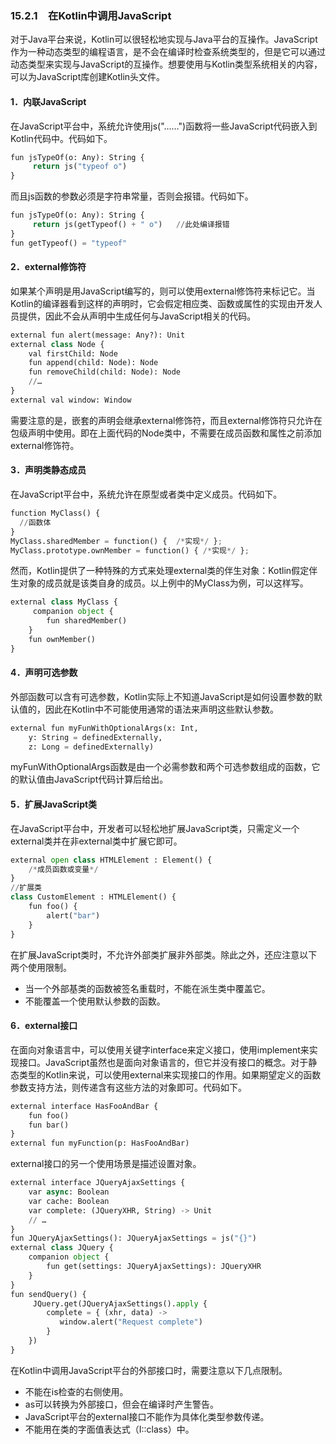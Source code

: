 ### 15.2.1　在Kotlin中调用JavaScript

对于Java平台来说，Kotlin可以很轻松地实现与Java平台的互操作。JavaScript作为一种动态类型的编程语言，是不会在编译时检查系统类型的，但是它可以通过动态类型来实现与JavaScript的互操作。想要使用与Kotlin类型系统相关的内容，可以为JavaScript库创建Kotlin头文件。

#### 1．内联JavaScript

在JavaScript平台中，系统允许使用js("……")函数将一些JavaScript代码嵌入到Kotlin代码中。代码如下。

```python
fun jsTypeOf(o: Any): String {
     return js("typeof o")
}
```

而且js函数的参数必须是字符串常量，否则会报错。代码如下。

```python
fun jsTypeOf(o: Any): String {
     return js(getTypeof() + " o")   //此处编译报错
}
fun getTypeof() = "typeof"
```

#### 2．external修饰符

如果某个声明是用JavaScript编写的，则可以使用external修饰符来标记它。当Kotlin的编译器看到这样的声明时，它会假定相应类、函数或属性的实现由开发人员提供，因此不会从声明中生成任何与JavaScript相关的代码。

```python
external fun alert(message: Any?): Unit
external class Node {
    val firstChild: Node
    fun append(child: Node): Node
    fun removeChild(child: Node): Node
    //…
}
external val window: Window
```

需要注意的是，嵌套的声明会继承external修饰符，而且external修饰符只允许在包级声明中使用。即在上面代码的Node类中，不需要在成员函数和属性之前添加external修饰符。

#### 3．声明类静态成员

在JavaScript平台中，系统允许在原型或者类中定义成员。代码如下。

```python
function MyClass() {
  //函数体
}
MyClass.sharedMember = function() {  /*实现*/ };
MyClass.prototype.ownMember = function() { /*实现*/ };
```

然而，Kotlin提供了一种特殊的方式来处理external类的伴生对象：Kotlin假定伴生对象的成员就是该类自身的成员。以上例中的MyClass为例，可以这样写。

```python
external class MyClass {
     companion object {
        fun sharedMember()
    }
    fun ownMember()
}
```

#### 4．声明可选参数

外部函数可以含有可选参数，Kotlin实际上不知道JavaScript是如何设置参数的默认值的，因此在Kotlin中不可能使用通常的语法来声明这些默认参数。

```python
external fun myFunWithOptionalArgs(x: Int,
    y: String = definedExternally,
    z: Long = definedExternally)
```

myFunWithOptionalArgs函数是由一个必需参数和两个可选参数组成的函数，它的默认值由JavaScript代码计算后给出。

#### 5．扩展JavaScript类

在JavaScript平台中，开发者可以轻松地扩展JavaScript类，只需定义一个external类并在非external类中扩展它即可。

```python
external open class HTMLElement : Element() {
    /*成员函数或变量*/
}
//扩展类
class CustomElement : HTMLElement() {
    fun foo() {
        alert("bar")
    }
}
```

在扩展JavaScript类时，不允许外部类扩展非外部类。除此之外，还应注意以下两个使用限制。

+ 当一个外部基类的函数被签名重载时，不能在派生类中覆盖它。
+ 不能覆盖一个使用默认参数的函数。

#### 6．external接口

在面向对象语言中，可以使用关键字interface来定义接口，使用implement来实现接口。JavaScript虽然也是面向对象语言的，但它并没有接口的概念。对于静态类型的Kotlin来说，可以使用external来实现接口的作用。如果期望定义的函数参数支持方法，则传递含有这些方法的对象即可。代码如下。

```python
external interface HasFooAndBar {
    fun foo()
    fun bar()
}
external fun myFunction(p: HasFooAndBar)
```

external接口的另一个使用场景是描述设置对象。

```python
external interface JQueryAjaxSettings {
    var async: Boolean
    var cache: Boolean
    var complete: (JQueryXHR, String) -> Unit
    // …
}
fun JQueryAjaxSettings(): JQueryAjaxSettings = js("{}")
external class JQuery {
    companion object {
        fun get(settings: JQueryAjaxSettings): JQueryXHR
    }
}
fun sendQuery() {
     JQuery.get(JQueryAjaxSettings().apply {
        complete = { (xhr, data) ->
           window.alert("Request complete")
        }
    })
}
```

在Kotlin中调用JavaScript平台的外部接口时，需要注意以下几点限制。

+ 不能在is检查的右侧使用。
+ as可以转换为外部接口，但会在编译时产生警告。
+ JavaScript平台的external接口不能作为具体化类型参数传递。
+ 不能用在类的字面值表达式（I::class）中。

